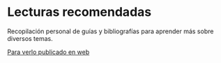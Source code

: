 # Lecturas recomendadas

Recopilación personal de guías y bibliografías para aprender más sobre diversos temas.

[Para verlo publicado en web](https://samumseoane.github.io/Lecturas_recomendadas)
